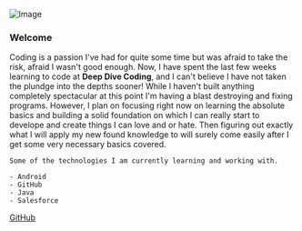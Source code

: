 ![Image](https://github.com/Dloko505/dloko505.github.io/blob/master/images/Java4_.jpg)

### Welcome 

Coding is a passion I've had for quite some time but was afraid to take the risk, afraid I wasn't good enough. Now, I have spent the last few weeks learning to code at **Deep Dive Coding**, and I can't believe I have not taken the plundge into the depths sooner! While I haven't built anything completely spectacular at this point I'm having a blast destroying and fixing programs. However, I plan on focusing right now on learning the absolute basics and building a solid foundation on which I can really start to develope and create things I can love and or hate. Then figuring out exactly what I will apply my new found knowledge to will surely come easily after I get some very necessary basics covered.


```
Some of the technologies I am currently learning and working with.

- Android
- GitHub
- Java
- Salesforce
```


  
[GitHub](https://github.com/Dloko505) 



